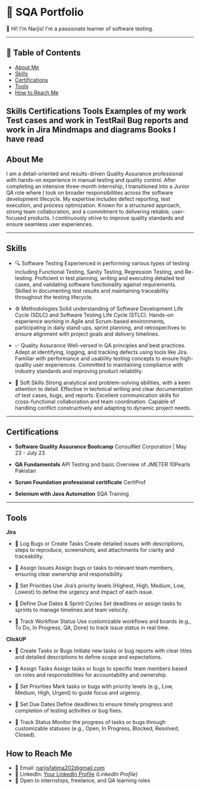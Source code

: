 # 📁 SQA Portfolio

👋 Hi! I'm Narjis! I'm a passionate learner of software testing.

---

## 🔗 Table of Contents
- [About Me](#about-me)
- [Skills](#skills)
- [Certifications](#certifications)
- [Tools](#tools)
- [How to Reach Me](#how-to-reach-me)


Skills
Certifications 
Tools 
Examples of my work
Test cases and work in TestRail
Bug reports and work in Jira
Mindmaps and diagrams
Books I have read
---------------


## About Me

I am a detail-oriented and results-driven Quality Assurance professional with hands-on experience in manual testing and quality control. After completing an intensive three-month internship, I transitioned into a Junior QA role where I took on broader responsibilities across the software development lifecycle. My expertise includes defect reporting, test execution, and process optimization. Known for a structured approach, strong team collaboration, and a commitment to delivering reliable, user-focused products. I continuously strive to improve quality standards and ensure seamless user experiences.

---

 ## Skills

- 🔍 Software Testing
Experienced in performing various types of testing including Functional Testing, Sanity Testing, Regression Testing, and Re-testing. Proficient in test planning, writing and executing detailed test cases, and validating software functionality against requirements. Skilled in documenting test results and maintaining traceability throughout the testing lifecycle.

- ⚙️ Methodologies
Solid understanding of Software Development Life Cycle (SDLC) and Software Testing Life Cycle (STLC). Hands-on experience working in Agile and Scrum-based environments, participating in daily stand-ups, sprint planning, and retrospectives to ensure alignment with project goals and delivery timelines.

- ✅ Quality Assurance
Well-versed in QA principles and best practices. Adept at identifying, logging, and tracking defects using tools like Jira. Familiar with performance and usability testing concepts to ensure high-quality user experiences. Committed to maintaining compliance with industry standards and improving product reliability.

- 🧠 Soft Skills
Strong analytical and problem-solving abilities, with a keen attention to detail. Effective in technical writing and clear documentation of test cases, bugs, and reports. Excellent communication skills for cross-functional collaboration and team coordination. Capable of handling conflict constructively and adapting to dynamic project needs.

---

## Certifications 

- **Software Quality Assurance Bootcamp**
ConsulNet Corporation | May 23 - July 23 
 
- **QA Fundamentals**
API Testing and basic Overview of JMETER 
  10Pearls Pakistan 

- **Scrum Foundation professional certificate**
  CertiProf 

- **Selenium with Java Automation**
  SQA Training

---
## Tools

**Jira**

- 📝 Log Bugs or Create Tasks
Create detailed issues with descriptions, steps to reproduce, screenshots, and attachments for clarity and traceability.

- 👤 Assign Issues
Assign bugs or tasks to relevant team members, ensuring clear ownership and responsibility.

- 📌 Set Priorities
Use Jira’s priority levels (Highest, High, Medium, Low, Lowest) to define the urgency and impact of each issue.

- 📅 Define Due Dates & Sprint Cycles
Set deadlines or assign tasks to sprints to manage timelines and team velocity.

- 🔄 Track Workflow Status
Use customizable workflows and boards (e.g., To Do, In Progress, QA, Done) to track issue status in real time.

 **ClickUP**

- 📝 Create Tasks or Bugs
Initiate new tasks or bug reports with clear titles and detailed descriptions to define scope and expectations.

- 👤 Assign Tasks
Assign tasks or bugs to specific team members based on roles and responsibilities for accountability and ownership.

- 📌 Set Priorities
Mark tasks or bugs with priority levels (e.g., Low, Medium, High, Urgent) to guide focus and urgency.

- 📅 Set Due Dates
Define deadlines to ensure timely progress and completion of testing activities or bug fixes.

- 🔄 Track Status
Monitor the progress of tasks or bugs through customizable statuses (e.g., Open, In Progress, Blocked, Resolved, Closed).

## How to Reach Me

- 📧 Email: narjisfatima202@gmail.com  
- 🔗 LinkedIn: [Your LinkedIn Profile](#) *(LinkedIn Profile)*  
- 💼 Open to internships, freelance, and QA learning roles  
